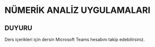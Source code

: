 # NÜMERİK ANALİZ UYGULAMALARI

## DUYURU
Ders içerikleri için dersin Microsoft Teams hesabını takip edebilirsiniz.
